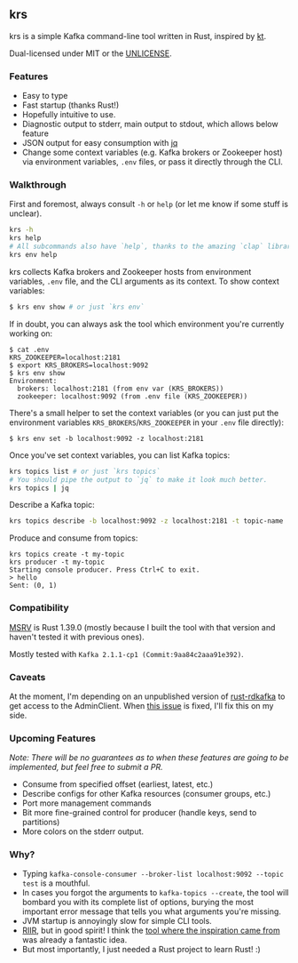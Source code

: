 krs
---
krs is a simple Kafka command-line tool written in Rust, inspired by [kt](https://github.com/fgeller/kt).

Dual-licensed under MIT or the [UNLICENSE](https://unlicense.org/).

### Features

*   Easy to type
*   Fast startup (thanks Rust!)
*   Hopefully intuitive to use.
*   Diagnostic output to stderr, main output to stdout, which allows below feature
*   JSON output for easy consumption with [jq](https://stedolan.github.io/jq/)
*   Change some context variables (e.g. Kafka brokers or Zookeeper host) via environment variables, `.env` files, or pass it directly through the CLI.

### Walkthrough

First and foremost, always consult `-h` or `help` (or let me know if some stuff
is unclear).
```bash
krs -h
krs help
# All subcommands also have `help`, thanks to the amazing `clap` library.
krs env help
```

krs collects Kafka brokers and Zookeeper hosts from environment variables,
`.env` file, and the CLI arguments as its context. To show context variables:
```bash
$ krs env show # or just `krs env`
```

If in doubt, you can always ask the tool which environment you're currently
working on:
```
$ cat .env
KRS_ZOOKEEPER=localhost:2181
$ export KRS_BROKERS=localhost:9092
$ krs env show
Environment:
  brokers: localhost:2181 (from env var (KRS_BROKERS))
  zookeeper: localhost:9092 (from .env file (KRS_ZOOKEEPER))
```

There's a small helper to set the context variables (or you can just put the
environment variables `KRS_BROKERS`/`KRS_ZOOKEEPER` in your `.env` file
directly):
```
$ krs env set -b localhost:9092 -z localhost:2181
```

Once you've set context variables, you can list Kafka topics:
```bash
krs topics list # or just `krs topics`
# You should pipe the output to `jq` to make it look much better.
krs topics | jq
```

Describe a Kafka topic: 
```bash
krs topics describe -b localhost:9092 -z localhost:2181 -t topic-name
```

Produce and consume from topics:
```
krs topics create -t my-topic
krs producer -t my-topic
Starting console producer. Press Ctrl+C to exit.
> hello
Sent: (0, 1)
```

### Compatibility

[MSRV](https://github.com/rust-embedded/wg/blob/master/ops/msrv.md) is Rust
1.39.0 (mostly because I built the tool with that version and haven't tested it
with previous ones).

Mostly tested with `Kafka 2.1.1-cp1 (Commit:9aa84c2aaa91e392)`.

### Caveats

At the moment, I'm depending on an unpublished version of
[rust-rdkafka](https://github.com/fede1024/rust-rdkafka) to get access to the
AdminClient. When [this
issue](https://github.com/fede1024/rust-rdkafka/issues/179) is fixed, I'll fix
this on my side.

### Upcoming Features

_Note: There will be no guarantees as to when these features are going to be
implemented, but feel free to submit a PR._

* Consume from specified offset (earliest, latest, etc.)
* Describe configs for other Kafka resources (consumer groups, etc.)
* Port more management commands
* Bit more fine-grained control for producer (handle keys, send to partitions)
* More colors on the stderr output.

### Why?

* Typing `kafka-console-consumer --broker-list localhost:9092 --topic test` is
  a mouthful.
* In cases you forgot the arguments to `kafka-topics --create`, the tool will
  bombard you with its complete list of options, burying the most important
  error message that tells you what arguments you're missing.
* JVM startup is annoyingly slow for simple CLI tools.
* [RIIR](https://github.com/ansuz/RIIR), but in good spirit! I think the [tool
  where the inspiration came from](https://github.com/fgeller/kt) was already a
  fantastic idea.
* But most importantly, I just needed a Rust project to learn Rust! :)
